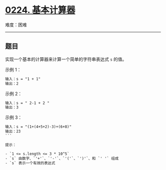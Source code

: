 # [0224. 基本计算器](https://leetcode-cn.com/problems/basic-calculator)

难度：困难

---

## 题目

实现一个基本的计算器来计算一个简单的字符串表达式 `s` 的值。

示例 1：

```txt
输入：s = "1 + 1"
输出：2
```

示例 2：

```txt
输入：s = " 2-1 + 2 "
输出：3
```

示例 3：

```txt
输入：s = "(1+(4+5+2)-3)+(6+8)"
输出：23
``` 

提示：

- `1 <= s.length <= 3 * 10^5`
- `s` 由数字、`'+'`、`'-'`、`'('`、`')'`、和 `' '` 组成
- `s` 表示一个有效的表达式
